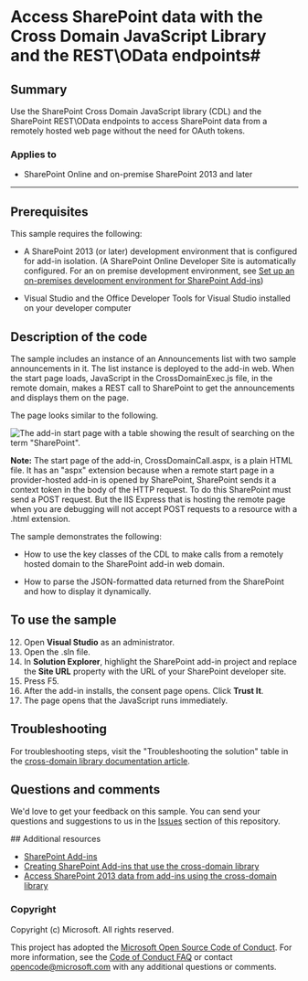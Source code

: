 # Access SharePoint data with the Cross Domain JavaScript Library and the REST\OData endpoints#

## Summary
Use the SharePoint Cross Domain JavaScript library (CDL) and the SharePoint REST\OData endpoints to access SharePoint data from a remotely hosted web page without the need for OAuth tokens.

### Applies to ###
-  SharePoint Online and on-premise SharePoint 2013 and later 

----------
## Prerequisites ##
This sample requires the following:


- A SharePoint 2013 (or later) development environment that is configured for add-in isolation. (A SharePoint Online Developer Site is automatically configured. For an on premise development environment, see [Set up an on-premises development environment for SharePoint Add-ins](https://msdn.microsoft.com/library/office/fp179923.aspx)) 

- Visual Studio and the Office Developer Tools for Visual Studio installed on your developer computer 


## Description of the code ##
The sample includes an instance of an Announcements list with two sample announcements in it. The list instance is deployed to the add-in web. When the start page loads, JavaScript in the CrossDomainExec.js file, in the remote domain, makes a REST call to SharePoint to get the announcements and displays them on the page. 

The page looks similar to the following.

![The add-in start page with a table showing the result of searching on the term "SharePoint".](/description/image.png) 

**Note:** The start page of the add-in, CrossDomainCall.aspx, is a plain HTML file. It has an "aspx" extension because when a remote start page in a provider-hosted add-in is opened by SharePoint, SharePoint sends it a context token in the body of the HTTP request. To do this SharePoint must send a POST request. But the IIS Express that is hosting the remote page when you are debugging will not accept POST requests to a resource with a .html extension. 

The sample demonstrates the following:


- How to use the key classes of the CDL to make calls from a remotely hosted domain to the SharePoint add-in web domain. 

- How to parse the JSON-formatted data returned from the SharePoint and how to display it dynamically. 



## To use the sample #

12. Open **Visual Studio** as an administrator.
13. Open the .sln file.
13. In **Solution Explorer**, highlight the SharePoint add-in project and replace the **Site URL** property with the URL of your SharePoint developer site.
14. Press F5.
15. After the add-in installs, the consent page opens. Click **Trust It**.
16. The page opens that the JavaScript runs immediately.


## Troubleshooting

For troubleshooting steps, visit the "Troubleshooting the solution" table in the [cross-domain library documentation article](http://msdn.microsoft.com/library/bc37ff5c-1285-40af-98ae-01286696242d).

## Questions and comments

We'd love to get your feedback on this sample. You can send your questions and suggestions to us in the [Issues](https://github.com/OfficeDev/SharePoint_SP-hosted_Add-ins_Tutorials/issues) section of this repository.

<a name="resources"/>
## Additional resources

- [SharePoint Add-ins](https://msdn.microsoft.com/library/office/fp179930.aspx )
- [Creating SharePoint Add-ins that use the cross-domain library](https://msdn.microsoft.com/library/office/dn790708.aspx)
- [Access SharePoint 2013 data from add-ins using the cross-domain library](https://msdn.microsoft.com/library/office/fp179927.aspx)

### Copyright ###

Copyright (c) Microsoft. All rights reserved.






This project has adopted the [Microsoft Open Source Code of Conduct](https://opensource.microsoft.com/codeofconduct/). For more information, see the [Code of Conduct FAQ](https://opensource.microsoft.com/codeofconduct/faq/) or contact [opencode@microsoft.com](mailto:opencode@microsoft.com) with any additional questions or comments.
